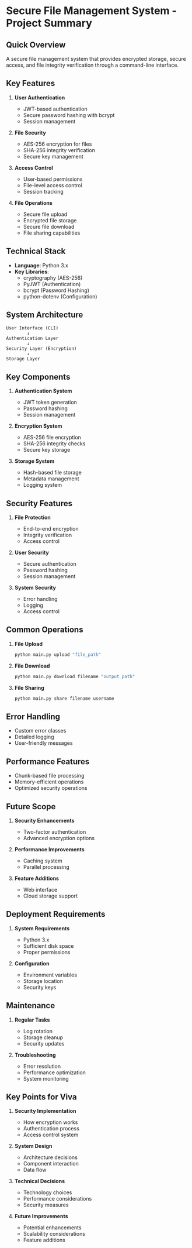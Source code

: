 # Secure File Management System - Project Summary

## Quick Overview
A secure file management system that provides encrypted storage, secure access, and file integrity verification through a command-line interface.

## Key Features
1. **User Authentication**
   - JWT-based authentication
   - Secure password hashing with bcrypt
   - Session management

2. **File Security**
   - AES-256 encryption for files
   - SHA-256 integrity verification
   - Secure key management

3. **Access Control**
   - User-based permissions
   - File-level access control
   - Session tracking

4. **File Operations**
   - Secure file upload
   - Encrypted file storage
   - Secure file download
   - File sharing capabilities

## Technical Stack
- **Language**: Python 3.x
- **Key Libraries**:
  - cryptography (AES-256)
  - PyJWT (Authentication)
  - bcrypt (Password Hashing)
  - python-dotenv (Configuration)

## System Architecture
```
User Interface (CLI)
        ↓
Authentication Layer
        ↓
Security Layer (Encryption)
        ↓
Storage Layer
```

## Key Components
1. **Authentication System**
   - JWT token generation
   - Password hashing
   - Session management

2. **Encryption System**
   - AES-256 file encryption
   - SHA-256 integrity checks
   - Secure key storage

3. **Storage System**
   - Hash-based file storage
   - Metadata management
   - Logging system

## Security Features
1. **File Protection**
   - End-to-end encryption
   - Integrity verification
   - Access control

2. **User Security**
   - Secure authentication
   - Password hashing
   - Session management

3. **System Security**
   - Error handling
   - Logging
   - Access control

## Common Operations
1. **File Upload**
   ```bash
   python main.py upload "file_path"
   ```

2. **File Download**
   ```bash
   python main.py download filename "output_path"
   ```

3. **File Sharing**
   ```bash
   python main.py share filename username
   ```

## Error Handling
- Custom error classes
- Detailed logging
- User-friendly messages

## Performance Features
- Chunk-based file processing
- Memory-efficient operations
- Optimized security operations

## Future Scope
1. **Security Enhancements**
   - Two-factor authentication
   - Advanced encryption options

2. **Performance Improvements**
   - Caching system
   - Parallel processing

3. **Feature Additions**
   - Web interface
   - Cloud storage support

## Deployment Requirements
1. **System Requirements**
   - Python 3.x
   - Sufficient disk space
   - Proper permissions

2. **Configuration**
   - Environment variables
   - Storage location
   - Security keys

## Maintenance
1. **Regular Tasks**
   - Log rotation
   - Storage cleanup
   - Security updates

2. **Troubleshooting**
   - Error resolution
   - Performance optimization
   - System monitoring

## Key Points for Viva
1. **Security Implementation**
   - How encryption works
   - Authentication process
   - Access control system

2. **System Design**
   - Architecture decisions
   - Component interaction
   - Data flow

3. **Technical Decisions**
   - Technology choices
   - Performance considerations
   - Security measures

4. **Future Improvements**
   - Potential enhancements
   - Scalability considerations
   - Feature additions
